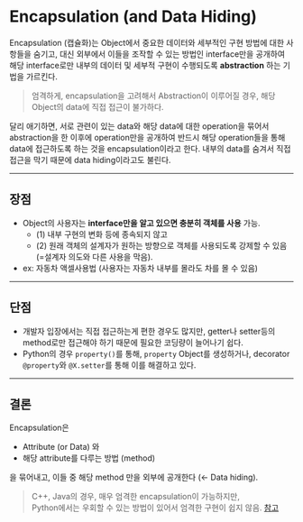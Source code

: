# Encapsulation (and Data Hiding)

Encapsulation (캡슐화)는 Object에서 중요한 데이터와 세부적인 구현 방법에 대한 사항들을 숨기고, 대신 외부에서 이들을 조작할 수 있는 방법인 interface만을 공개하여 해당 interface로만 내부의 데이터 및 세부적 구현이 수행되도록 **abstraction** 하는 기법을 가르킨다.

> 엄격하게, encapsulation을 고려해서 Abstraction이 이루어질 경우, 해당 Object의 data에 직접 접근이 불가하다.

달리 애기하면, 서로 관련이 있는 data와 해당 data에 대한 operation을 묶어서 abstraction을 한 이후에 operation만을 공개하여 반드시 해당 operation들을 통해 data에 접근하도록 하는 것을 encapsulation이라고 한다. 내부의 data를 숨겨서 직접 접근을 막기 때문에 data hiding이라고도 불린다.

---

## 장점

- Object의 사용자는 **interface만을 알고 있으면 충분히 객체를 사용** 가능.
    - (1) 내부 구현의 변화 등에 종속되지 않고
    - (2) 원래 객체의 설계자가 원하는 방향으로 객체를 사용되도록 강제할 수 있음 (=설계자 의도와 다른 사용을 막음).
- ex: 자동차 액셀사용법 (사용자는 자동차 내부를 몰라도 차를 몰 수 있음)

---

## 단점

- 개발자 입장에서는 직접 접근하는게 편한 경우도 많지만, getter나 setter등의 method로만 접근해야 하기 때문에 필요한 코딩량이 늘어나기 쉽다.
- Python의 경우 `property()`를 통해, `property` Object를 생성하거나, decorator `@property`와 `@X.setter`를 통해 이를 해결하고 있다.

---

## 결론

Encapsulation은

- Attribute (or Data) 와
- 해당 attribute를 다루는 방법 (method)

을 묶어내고, 이들 중 해당 method 만을 외부에 공개한다 (← Data hiding).

> C++, Java의 경우, 매우 엄격한 encapsulation이 가능하지만,  
> Python에서는 우회할 수 있는 방법이 있어서 엄격한 구현이 쉽지 않음. [참고](./oop_3_02_python_encapsulation.md)

